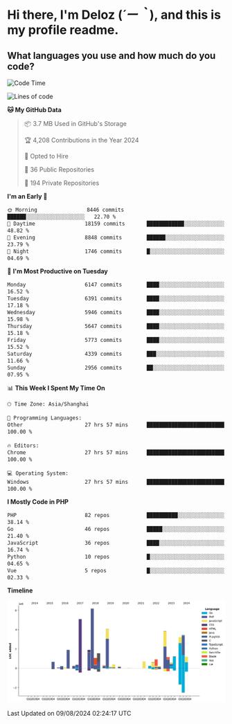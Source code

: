 # **Hi there, I'm Deloz (*´ー｀*), and this is my profile readme.**

## **What languages you use and how much do you code?**

<!--START_SECTION:waka-->
![Code Time](http://img.shields.io/badge/Code%20Time-4%2C530%20hrs%2027%20mins-blue)

![Lines of code](https://img.shields.io/badge/From%20Hello%20World%20I%27ve%20Written-41.7%20million%20lines%20of%20code-blue)

**🐱 My GitHub Data** 

> 📦 3.7 MB Used in GitHub's Storage 
 > 
> 🏆 4,208 Contributions in the Year 2024
 > 
> 💼 Opted to Hire
 > 
> 📜 36 Public Repositories 
 > 
> 🔑 194 Private Repositories 
 > 
**I'm an Early 🐤** 

```text
🌞 Morning                8446 commits        ██████░░░░░░░░░░░░░░░░░░░   22.70 % 
🌆 Daytime                18159 commits       ████████████░░░░░░░░░░░░░   48.82 % 
🌃 Evening                8848 commits        ██████░░░░░░░░░░░░░░░░░░░   23.79 % 
🌙 Night                  1746 commits        █░░░░░░░░░░░░░░░░░░░░░░░░   04.69 % 
```
📅 **I'm Most Productive on Tuesday** 

```text
Monday                   6147 commits        ████░░░░░░░░░░░░░░░░░░░░░   16.52 % 
Tuesday                  6391 commits        ████░░░░░░░░░░░░░░░░░░░░░   17.18 % 
Wednesday                5946 commits        ████░░░░░░░░░░░░░░░░░░░░░   15.98 % 
Thursday                 5647 commits        ████░░░░░░░░░░░░░░░░░░░░░   15.18 % 
Friday                   5773 commits        ████░░░░░░░░░░░░░░░░░░░░░   15.52 % 
Saturday                 4339 commits        ███░░░░░░░░░░░░░░░░░░░░░░   11.66 % 
Sunday                   2956 commits        ██░░░░░░░░░░░░░░░░░░░░░░░   07.95 % 
```


📊 **This Week I Spent My Time On** 

```text
🕑︎ Time Zone: Asia/Shanghai

💬 Programming Languages: 
Other                    27 hrs 57 mins      █████████████████████████   100.00 % 

🔥 Editors: 
Chrome                   27 hrs 57 mins      █████████████████████████   100.00 % 

💻 Operating System: 
Windows                  27 hrs 57 mins      █████████████████████████   100.00 % 
```

**I Mostly Code in PHP** 

```text
PHP                      82 repos            ██████████░░░░░░░░░░░░░░░   38.14 % 
Go                       46 repos            █████░░░░░░░░░░░░░░░░░░░░   21.40 % 
JavaScript               36 repos            ████░░░░░░░░░░░░░░░░░░░░░   16.74 % 
Python                   10 repos            █░░░░░░░░░░░░░░░░░░░░░░░░   04.65 % 
Vue                      5 repos             █░░░░░░░░░░░░░░░░░░░░░░░░   02.33 % 
```



**Timeline**

![Lines of Code chart](https://raw.githubusercontent.com/deloz/deloz/main/assets/bar_graph.png)


 Last Updated on 09/08/2024 02:24:17 UTC
<!--END_SECTION:waka-->
